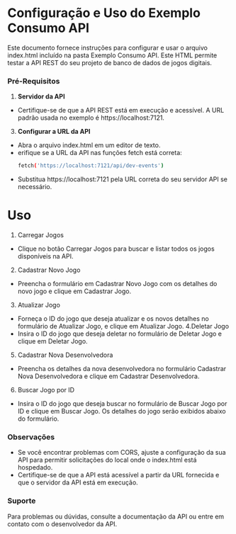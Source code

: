 # Configuração e Uso do Exemplo Consumo API

Este documento fornece instruções para configurar e usar o arquivo index.html incluído na pasta Exemplo Consumo API. Este HTML permite testar a API REST do seu projeto de banco de dados de jogos digitais.

### Pré-Requisitos

1. **Servidor da API**
  - Certifique-se de que a API REST está em execução e acessível. A URL padrão usada no exemplo é https://localhost:7121.

3. **Configurar a URL da API**
  - Abra o arquivo index.html em um editor de texto.
  - erifique se a URL da API nas funções fetch está correta:
    ```bash
    fetch('https://localhost:7121/api/dev-events')
  - Substitua https://localhost:7121 pela URL correta do seu servidor API se necessário.
# Uso

1. Carregar Jogos
  - Clique no botão Carregar Jogos para buscar e listar todos os jogos disponíveis na API.
2. Cadastrar Novo Jogo
  - Preencha o formulário em Cadastrar Novo Jogo com os detalhes do novo jogo e clique em Cadastrar Jogo.
3. Atualizar Jogo
  - Forneça o ID do jogo que deseja atualizar e os novos detalhes no formulário de Atualizar Jogo, e clique em Atualizar Jogo.
4.Deletar Jogo
  - Insira o ID do jogo que deseja deletar no formulário de Deletar Jogo e clique em Deletar Jogo.
5. Cadastrar Nova Desenvolvedora
  - Preencha os detalhes da nova desenvolvedora no formulário Cadastrar Nova Desenvolvedora e clique em Cadastrar Desenvolvedora.
6. Buscar Jogo por ID
  - Insira o ID do jogo que deseja buscar no formulário de Buscar Jogo por ID e clique em Buscar Jogo. Os detalhes do jogo serão exibidos abaixo do formulário.
    
### Observações
 - Se você encontrar problemas com CORS, ajuste a configuração da sua API para permitir solicitações do local onde o index.html está hospedado.
 - Certifique-se de que a API está acessível a partir da URL fornecida e que o servidor da API está em execução.
   
### Suporte
Para problemas ou dúvidas, consulte a documentação da API ou entre em contato com o desenvolvedor da API.
